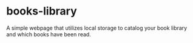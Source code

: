 # books-library
A simple webpage that utilizes local storage to catalog your book library and which books have been read.
